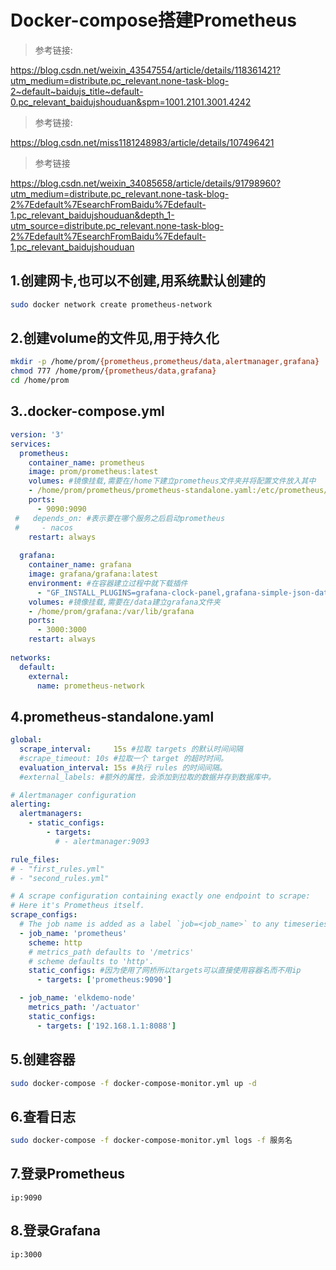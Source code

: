 # Docker-compose搭建Prometheus

> 参考链接:

https://blog.csdn.net/weixin_43547554/article/details/118361421?utm_medium=distribute.pc_relevant.none-task-blog-2~default~baidujs_title~default-0.pc_relevant_baidujshouduan&spm=1001.2101.3001.4242

> 参考链接:

https://blog.csdn.net/miss1181248983/article/details/107496421

> 参考链接

https://blog.csdn.net/weixin_34085658/article/details/91798960?utm_medium=distribute.pc_relevant.none-task-blog-2%7Edefault%7EsearchFromBaidu%7Edefault-1.pc_relevant_baidujshouduan&depth_1-utm_source=distribute.pc_relevant.none-task-blog-2%7Edefault%7EsearchFromBaidu%7Edefault-1.pc_relevant_baidujshouduan

## 1.创建网卡,也可以不创建,用系统默认创建的

```sh
sudo docker network create prometheus-network
```



## 2.创建volume的文件见,用于持久化

```sh
mkdir -p /home/prom/{prometheus,prometheus/data,alertmanager,grafana}
chmod 777 /home/prom/{prometheus/data,grafana}
cd /home/prom
```



## 3..docker-compose.yml

```yml
version: '3'
services:
  prometheus:
    container_name: prometheus
    image: prom/prometheus:latest
    volumes: #镜像挂载,需要在/home下建立prometheus文件夹并将配置文件放入其中
    - /home/prom/prometheus/prometheus-standalone.yaml:/etc/prometheus/prometheus.yml
    ports:
      - 9090:9090
 #   depends_on: #表示要在哪个服务之后启动prometheus
 #     - nacos
    restart: always
  
  grafana:
    container_name: grafana
    image: grafana/grafana:latest
    environment: #在容器建立过程中就下载插件
      - "GF_INSTALL_PLUGINS=grafana-clock-panel,grafana-simple-json-datasource,alexanderzobnin-zabbix-app"
    volumes: #镜像挂载,需要在/data建立grafana文件夹
    - /home/prom/grafana:/var/lib/grafana
    ports:
      - 3000:3000
    restart: always
    
networks:
  default:
    external:
      name: prometheus-network
```



## 4.prometheus-standalone.yaml

```yaml
global:
  scrape_interval:     15s #拉取 targets 的默认时间间隔
  #scrape_timeout: 10s #拉取一个 target 的超时时间。
  evaluation_interval: 15s #执行 rules 的时间间隔。
  #external_labels: #额外的属性，会添加到拉取的数据并存到数据库中。

# Alertmanager configuration
alerting:
  alertmanagers:
    - static_configs:
        - targets:
          # - alertmanager:9093

rule_files:
# - "first_rules.yml"
# - "second_rules.yml"

# A scrape configuration containing exactly one endpoint to scrape:
# Here it's Prometheus itself.
scrape_configs:
  # The job name is added as a label `job=<job_name>` to any timeseries scraped from this config.
  - job_name: 'prometheus'
    scheme: http
    # metrics_path defaults to '/metrics'
    # scheme defaults to 'http'.
    static_configs: #因为使用了网桥所以targets可以直接使用容器名而不用ip
      - targets: ['prometheus:9090']

  - job_name: 'elkdemo-node'
    metrics_path: '/actuator'
    static_configs:
      - targets: ['192.168.1.1:8088']
```



## 5.创建容器

```sh
sudo docker-compose -f docker-compose-monitor.yml up -d
```



## 6.查看日志

```sh
sudo docker-compose -f docker-compose-monitor.yml logs -f 服务名
```



## 7.登录Prometheus

```http
ip:9090
```



## 8.登录Grafana

```http
ip:3000
```




